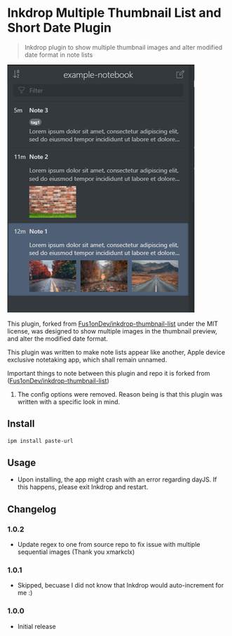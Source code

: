 # Inkdrop Multiple Thumbnail List and Short Date Plugin

> Inkdrop plugin to show multiple thumbnail images and alter modified date format in note lists


![](./images/screenshot.PNG)

This plugin, forked from [Fus1onDev/inkdrop-thumbnail-list](https://github.com/Fus1onDev/inkdrop-thumbnail-list) under the MIT license, was designed to show multiple images in the thumbnail preview, and alter the modified date format.

This plugin was written to make note lists appear like another, Apple device exclusive notetaking app, which shall remain unnamed.

Important things to note between this plugin and repo it is forked from ([Fus1onDev/inkdrop-thumbnail-list](https://github.com/Fus1onDev/inkdrop-thumbnail-list))

1. The config options were removed.  Reason being is that this plugin was written with a specific look in mind.

## Install

```sh
ipm install paste-url
```

## Usage

- Upon installing, the app might crash with an error regarding dayJS.  If this happens, please exit Inkdrop and restart.

## Changelog

### 1.0.2

- Update regex to one from source repo to fix issue with multiple sequential images (Thank you xmarkclx)

### 1.0.1

- Skipped, becuase I did not know that Inkdrop would auto-increment for me :)

### 1.0.0

- Initial release